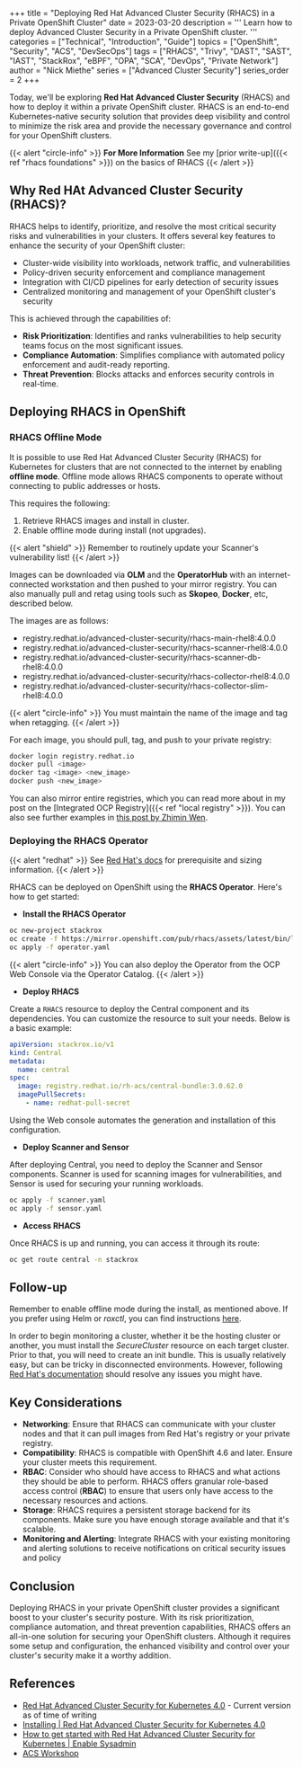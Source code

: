 +++
title = "Deploying Red Hat Advanced Cluster Security (RHACS) in a Private OpenShift Cluster"
date = 2023-03-20
description = '''
Learn how to deploy Advanced Cluster Security in a Private OpenShift cluster.
'''
categories = ["Technical", "Introduction", "Guide"]
topics = ["OpenShift", "Security", "ACS", "DevSecOps"]
tags = ["RHACS", "Trivy", "DAST", "SAST", "IAST", "StackRox", "eBPF", "OPA", "SCA", "DevOps", "Private Network"]
author = "Nick Miethe"
series = ["Advanced Cluster Security"]
series_order = 2
+++

Today, we'll be exploring **Red Hat Advanced Cluster Security** (RHACS) and how to deploy it within a private OpenShift cluster. RHACS is an end-to-end Kubernetes-native security solution that provides deep visibility and control to minimize the risk area and provide the necessary governance and control for your OpenShift clusters.

{{< alert "circle-info" >}}
**For More Information** See my [prior write-up]({{< ref "rhacs foundations" >}}) on the basics of RHACS
{{< /alert >}}

## Why Red HAt Advanced Cluster Security (RHACS)?

RHACS helps to identify, prioritize, and resolve the most critical security risks and vulnerabilities in your clusters. It offers several key features to enhance the security of your OpenShift cluster:

* Cluster-wide visibility into workloads, network traffic, and vulnerabilities
* Policy-driven security enforcement and compliance management
* Integration with CI/CD pipelines for early detection of security issues
* Centralized monitoring and management of your OpenShift cluster's security

 This is achieved through the capabilities of:

* **Risk Prioritization**: Identifies and ranks vulnerabilities to help security teams focus on the most significant issues.
* **Compliance Automation**: Simplifies compliance with automated policy enforcement and audit-ready reporting.
* **Threat Prevention**: Blocks attacks and enforces security controls in real-time.

## Deploying RHACS in OpenShift

### RHACS Offline Mode

It is possible to use Red Hat Advanced Cluster Security (RHACS) for Kubernetes for clusters that are not connected to the internet by enabling **offline mode**. Offline mode allows RHACS components to operate without connecting to public addresses or hosts.

This requires the following:

1. Retrieve RHACS images and install in cluster.
2. Enable offline mode during install (not upgrades).

{{< alert "shield" >}}
Remember to routinely update your Scanner's vulnerability list!
{{< /alert >}}

Images can be downloaded via **OLM** and the **OperatorHub** with an internet-connected workstation and then pushed to your mirror registry. You can also manually pull and retag using tools such as **Skopeo**, **Docker**, etc, described below.

The images are as follows:

* registry.redhat.io/advanced-cluster-security/rhacs-main-rhel8:4.0.0
* registry.redhat.io/advanced-cluster-security/rhacs-scanner-rhel8:4.0.0
* registry.redhat.io/advanced-cluster-security/rhacs-scanner-db-rhel8:4.0.0
* registry.redhat.io/advanced-cluster-security/rhacs-collector-rhel8:4.0.0
* registry.redhat.io/advanced-cluster-security/rhacs-collector-slim-rhel8:4.0.0

{{< alert "circle-info" >}}
You must maintain the name of the image and tag when retagging.
{{< /alert >}}

For each image, you should pull, tag, and push to your private registry:

```bash
docker login registry.redhat.io
docker pull <image>
docker tag <image> <new_image>
docker push <new_image>
```

You can also mirror entire registries, which you can read more about in my post on the [Integrated OCP Registry]({{< ref "local registry" >}}). You can also see further examples in [this post by Zhimin Wen](https://zhimin-wen.medium.com/openshift-4-10-image-mirroring-for-airgap-environment-f6bed61ea719).

### Deploying the RHACS Operator

{{< alert "redhat" >}}
See [Red Hat's docs](https://docs.openshift.com/acs/4.0/installing/installing_ocp/prerequisites-ocp.html) for prerequisite and sizing information.
{{< /alert >}}

RHACS can be deployed on OpenShift using the **RHACS Operator**. Here's how to get started:

* **Install the RHACS Operator**

```bash
oc new-project stackrox
oc create -f https://mirror.openshift.com/pub/rhacs/assets/latest/bin/linux/roxctl
oc apply -f operator.yaml
```

{{< alert "circle-info" >}}
You can also deploy the Operator from the OCP Web Console via the Operator Catalog.
{{< /alert >}}

* **Deploy RHACS**

Create a `RHACS` resource to deploy the Central component and its dependencies. You can customize the resource to suit your needs. Below is a basic example:

```yaml
apiVersion: stackrox.io/v1
kind: Central
metadata:
  name: central
spec:
  image: registry.redhat.io/rh-acs/central-bundle:3.0.62.0
  imagePullSecrets:
    - name: redhat-pull-secret
```

Using the Web console automates the generation and installation of this configuration.

* **Deploy Scanner and Sensor**

After deploying Central, you need to deploy the Scanner and Sensor components. Scanner is used for scanning images for vulnerabilities, and Sensor is used for securing your running workloads.

```bash
oc apply -f scanner.yaml
oc apply -f sensor.yaml
```

* **Access RHACS**

Once RHACS is up and running, you can access it through its route:

```bash
oc get route central -n stackrox
```

## Follow-up

Remember to enable offline mode during the install, as mentioned above. If you prefer using Helm or *roxctl*, you can find instructions [here](https://docs.openshift.com/acs/4.0/configuration/enable-offline-mode.html).

In order to begin monitoring a cluster, whether it be the hosting cluster or another, you must install the *SecureCluster* resource on each target cluster. Prior to that, you will need to create an init bundle. This is usually relatively easy, but can be tricky in disconnected environments. However, following [Red Hat's documentation](https://docs.openshift.com/acs/4.0/installing/installing_ocp/init-bundle-ocp.html) should resolve any issues you might have.

## Key Considerations

* **Networking**: Ensure that RHACS can communicate with your cluster nodes and that it can pull images from Red Hat's registry or your private registry.
* **Compatibility**: RHACS is compatible with OpenShift 4.6 and later. Ensure your cluster meets this requirement.
* **RBAC**: Consider who should have access to RHACS and what actions they should be able to perform. RHACS offers granular role-based access control (**RBAC**) to ensure that users only have access to the necessary resources and actions.
* **Storage**: RHACS requires a persistent storage backend for its components. Make sure you have enough storage available and that it's scalable.
* **Monitoring and Alerting**: Integrate RHACS with your existing monitoring and alerting solutions to receive notifications on critical security issues and policy

## Conclusion

Deploying RHACS in your private OpenShift cluster provides a significant boost to your cluster's security posture. With its risk prioritization, compliance automation, and threat prevention capabilities, RHACS offers an all-in-one solution for securing your OpenShift clusters. Although it requires some setup and configuration, the enhanced visibility and control over your cluster's security make it a worthy addition.

## References

* [Red Hat Advanced Cluster Security for Kubernetes 4.0](https://docs.openshift.com/acs/4.0/welcome/index.html) - Current version as of time of writing
* [Installing | Red Hat Advanced Cluster Security for Kubernetes 4.0](https://docs.openshift.com/acs/4.0/installing/acs-installation-platforms.html)
* [How to get started with Red Hat Advanced Cluster Security for Kubernetes | Enable Sysadmin](https://www.redhat.com/sysadmin/kubernetes-RHACS-red-hat-advanced-cluster-security)
* [ACS Workshop](https://redhat-scholars.github.io/acs-workshop/acs-workshop/01-setup.html)
